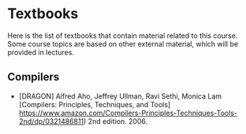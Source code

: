 # Textbooks

Here is the list of textbooks that contain material related to this course.
Some course topics are based on other external material, which will be provided in lectures.

## Compilers

- [DRAGON] Alfred Aho, Jeffrey Ullman, Ravi Sethi, Monica Lam
  [Compilers: Principles, Techniques, and Tools]
  https://www.amazon.com/Compilers-Principles-Techniques-Tools-2nd/dp/0321486811)
  2nd edition. 2006.

